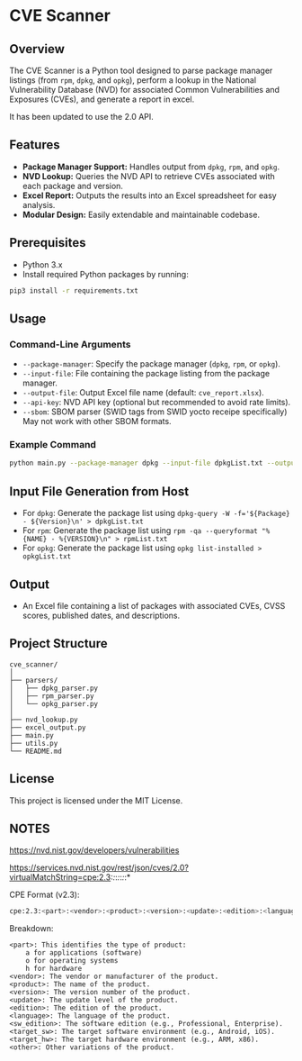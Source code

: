 # CVE Scanner

## Overview
The CVE Scanner is a Python tool designed to parse package manager listings (from `rpm`, `dpkg`, and `opkg`), perform a lookup in the National Vulnerability Database (NVD) for associated Common Vulnerabilities and Exposures (CVEs), and generate a report in excel.

It has been updated to use the 2.0 API.

## Features
- **Package Manager Support:** Handles output from `dpkg`, `rpm`, and `opkg`.
- **NVD Lookup:** Queries the NVD API to retrieve CVEs associated with each package and version.
- **Excel Report:** Outputs the results into an Excel spreadsheet for easy analysis.
- **Modular Design:** Easily extendable and maintainable codebase.

## Prerequisites
- Python 3.x
- Install required Python packages by running:
```bash
pip3 install -r requirements.txt
```


## Usage

### Command-Line Arguments
- `--package-manager`: Specify the package manager (`dpkg`, `rpm`, or `opkg`).
- `--input-file`: File containing the package listing from the package manager.
- `--output-file`: Output Excel file name (default: `cve_report.xlsx`).
- `--api-key`: NVD API key (optional but recommended to avoid rate limits).
- `--sbom`: SBOM parser (SWID tags from SWID yocto receipe specifically) May not work with other SBOM formats.

### Example Command
```bash
python main.py --package-manager dpkg --input-file dpkgList.txt --output-file cve_report.xlsx --api-key your-nvd-api-key
```

## Input File Generation from Host
- For `dpkg`: Generate the package list using `dpkg-query -W -f='${Package} - ${Version}\n' > dpkgList.txt`
- For `rpm`: Generate the package list using `rpm -qa --queryformat "%{NAME} - %{VERSION}\n" > rpmList.txt`
- For `opkg`: Generate the package list using `opkg list-installed > opkgList.txt`

## Output
- An Excel file containing a list of packages with associated CVEs, CVSS scores, published dates, and descriptions.

## Project Structure
```
cve_scanner/
│
├── parsers/
│   ├── dpkg_parser.py
│   ├── rpm_parser.py
│   └── opkg_parser.py
│
├── nvd_lookup.py
├── excel_output.py
├── main.py
├── utils.py
└── README.md
```

## License
This project is licensed under the MIT License.

## NOTES
https://nvd.nist.gov/developers/vulnerabilities

https://services.nvd.nist.gov/rest/json/cves/2.0?virtualMatchString=cpe:2.3:*:*:*:*:*:*:*

CPE Format (v2.3):
```bash
cpe:2.3:<part>:<vendor>:<product>:<version>:<update>:<edition>:<language>:<sw_edition>:<target_sw>:<target_hw>:<other>
```
Breakdown:

    <part>: This identifies the type of product:
        a for applications (software)
        o for operating systems
        h for hardware
    <vendor>: The vendor or manufacturer of the product.
    <product>: The name of the product.
    <version>: The version number of the product.
    <update>: The update level of the product.
    <edition>: The edition of the product.
    <language>: The language of the product.
    <sw_edition>: The software edition (e.g., Professional, Enterprise).
    <target_sw>: The target software environment (e.g., Android, iOS).
    <target_hw>: The target hardware environment (e.g., ARM, x86).
    <other>: Other variations of the product.
  
